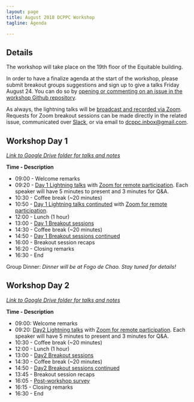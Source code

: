 ```yaml
---
layout: page
title: August 2018 DCPPC Workshop 
tagline: Agenda

---
```


## Details

The workshop will take place on the 19th floor of the Equitable building.

In order to have a finalize agenda at the start of the workshop, please submit breakout groups suggestions and sign up to give a talks Friday August 24. You can do so by [opening or commenting on an issue in the workshop Github repository](https://github.com/dcppc/2018-august-workshop/issues). 

As always, the lightning talks will be [broadcast and recorded via Zoom](https://zoom.us/j/364678101). Requests for Zoom breakout sessions can be made directly in the related issue, communicated over [Slack](http://bit.ly/DCPPCslack), or via email to <dcppc.inbox@gmail.com>.

## Workshop Day 1 

*[Link to Google Drive folder for talks and notes](http://bit.ly/AugustGoogleDrive)*

**Time - Description**
- 09:00 - Welcome remarks
- 09:20 - [Day 1 Lightning talks](https://github.com/dcppc/2018-august-workshop/issues/1) with [Zoom for remote participation](https://zoom.us/j/364678101). Each speaker will have 5 minutes to present and 3 minutes for Q&A.
- 10:30 - Coffee break (~20 minutes)
- 10:50 - [Day 1 Lightning talks continuted](https://github.com/dcppc/2018-august-workshop/issues/1) with [Zoom for remote participation](https://zoom.us/j/364678101).
- 12:00 - Lunch (1 hour)         
- 13:00 - [Day 1 Breakout sessions](https://github.com/dcppc/2018-august-workshop/issues?utf8=✓&q=is%3Aopen+label%3A%22Day+1%22+%26+%22breakout+session%22)
- 14:30 - Coffee break (~20 minutes)
- 14:50 - [Day 1 Breakout sessions continued ](https://github.com/dcppc/2018-august-workshop/issues?utf8=✓&q=is%3Aopen+label%3A%22Day+1%22+%26+%22breakout+session%22)
- 16:00 - Breakout session recaps
- 16:20 - Closing remarks
- 16:30 - End

Group Dinner: _Dinner will be at Fogo de Chao. Stay tuned for details!_ 

## Workshop Day 2

*[Link to Google Drive folder for talks and notes](http://bit.ly/AugustGoogleDrive)*

**Time - Description**
- 09:00: Welcome remarks
- 09:20: [Day2 Lightning talks](https://github.com/dcppc/2018-august-workshop/issues/2) with [Zoom for remote participation](https://zoom.us/j/364678101). Each speaker will have 5 minutes to present and 3 minutes for Q&A.
- 10:30 - Coffee break (~20 minutes)
- 12:00 -  Lunch (1 hour)         
- 13:00 - [Day2 Breakout sessions](https://github.com/dcppc/2018-august-workshop/issues?utf8=✓&q=is%3Aopen+label%3A%22Day+2%22+%26+%22breakout+session%22+)
- 14:30 - Coffee break (~20 minutes)
- 14:50 - [Day2 Breakout sessions continued](https://github.com/dcppc/2018-august-workshop/issues?utf8=✓&q=is%3Aopen+label%3A%22Day+2%22+%26+%22breakout+session%22+)
- 13:45 - Breakout session recaps
- 16:05 - [Post-workshop survey](https://ucdavis.co1.qualtrics.com/jfe/form/SV_43isVLx7nDYnOuN)
- 16:15 - Closing remarks
- 16:30 - End
 
